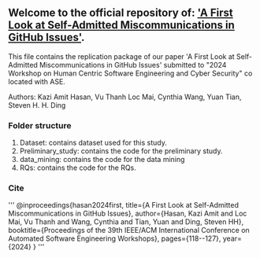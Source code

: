 ## Welcome to the official repository of: ['A First Look at Self-Admitted Miscommunications in GitHub Issues'](#). 

This file contains the replication package of our paper 'A First Look at Self-Admitted Miscommunications in GitHub Issues' submitted to "2024 Workshop on Human Centric Software Engineering and Cyber Security" co located with ASE.

Authors: Kazi Amit Hasan, Vu Thanh Loc Mai, Cynthia Wang, Yuan Tian, Steven H. H. Ding


### Folder structure

1. Dataset: contains dataset used for this study.
2. Preliminary_study: contains the code for the preliminary study.
3. data_mining: contains the code for the data mining
4. RQs: contains the code for the RQs.


### Cite 
'''
@inproceedings{hasan2024first,
  title={A First Look at Self-Admitted Miscommunications in GitHub Issues},
  author={Hasan, Kazi Amit and Loc Mai, Vu Thanh and Wang, Cynthia and Tian, Yuan and Ding, Steven HH},
  booktitle={Proceedings of the 39th IEEE/ACM International Conference on Automated Software Engineering Workshops},
  pages={118--127},
  year={2024}
}
'''

